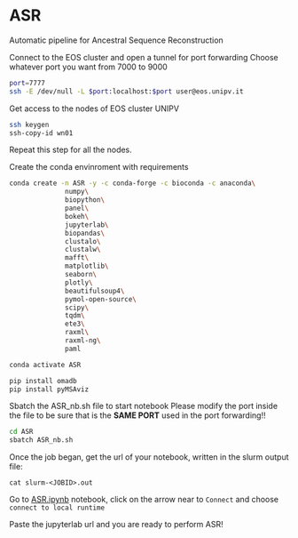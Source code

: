 # ASR
Automatic pipeline for Ancestral Sequence Reconstruction

Connect to the EOS cluster and open a tunnel for port forwarding
Choose whatever port you want from 7000 to 9000

```bash
port=7777
ssh -E /dev/null -L $port:localhost:$port user@eos.unipv.it
```

Get access to the nodes of EOS cluster UNIPV
```bash
ssh keygen
ssh-copy-id wn01
```
Repeat this step for all the nodes.

Create the conda envinroment with requirements
```bash
conda create -n ASR -y -c conda-forge -c bioconda -c anaconda\
              numpy\
              biopython\
              panel\
              bokeh\
              jupyterlab\
              biopandas\
              clustalo\
              clustalw\
              mafft\
              matplotlib\
              seaborn\
              plotly\
              beautifulsoup4\
              pymol-open-source\
              scipy\
              tqdm\
              ete3\
              raxml\
              raxml-ng\
              paml

conda activate ASR

pip install omadb
pip install pyMSAviz
```

Sbatch the ASR_nb.sh file to start notebook
Please modify the port inside the file to be sure that is the **SAME PORT** used in the port forwarding!!

```bash
cd ASR
sbatch ASR_nb.sh
```

Once the job began, get the url of your notebook, written in the slurm output file:
```
cat slurm-<JOBID>.out
```

Go to [ASR.ipynb](https://colab.research.google.com/drive/1JZu53IvHKUhsUX-PD2w__fjwEVdnlnGg?usp=sharing) notebook, click on the arrow near to `Connect` and choose `connect to local runtime`

Paste the jupyterlab url and you are ready to perform ASR!
